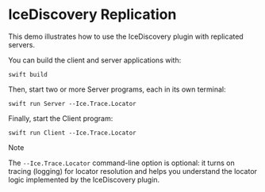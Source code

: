 # IceDiscovery Replication

This demo illustrates how to use the IceDiscovery plugin with replicated servers.

You can build the client and server applications with:

``` shell
swift build
```

Then, start two or more Server programs, each in its own terminal:

```shell
swift run Server --Ice.Trace.Locator
```

Finally, start the Client program:

```shell
swift run Client --Ice.Trace.Locator
```

> [!NOTE]
> The `--Ice.Trace.Locator` command-line option is optional: it turns on tracing (logging) for locator resolution and
> helps you understand the locator logic implemented by the IceDiscovery plugin.
